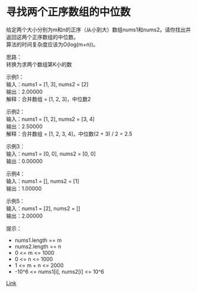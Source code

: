 <h1>寻找两个正序数组的中位数</h1>

给定两个大小分别为m和n的正序（从小到大）数组nums1和nums2。请你找出并返回这两个正序数组的中位数。</br>
算法的时间复杂度应该为O(log(m+n))。</br>

思路：</br>
转换为求两个数组第K小的数</br>

示例1：</br>
输入：nums1 = [1, 3], nums2 = [2]</br>
输出：2.00000</br>
解释：合并数组 = [1, 2, 3]，中位数2</br>

示例2：</br>
输入：nums1 = [1, 2], nums2 = [3, 4]</br>
输出：2.50000</br>
解释：合并数组 = [1, 2, 3, 4]，中位数(2 + 3) / 2 = 2.5</br>

示例3：</br>
输入：nums1 = [0, 0], nums2 = [0, 0]</br>
输出：0.00000</br>

示例4：</br>
输入：nums1 = [], nums2 = [1]</br>
输出：1.00000</br>

示例5：</br>
输入：nums1 = [2], nums2 = []</br>
输出：2.00000</br>

提示：
- nums1.length == m
- nums2.length == n
- 0 <= m <= 1000
- 0 <= n <= 1000
- 1 <= m + n <= 2000
- -10^6 <= nums1[i], nums2[i] <= 10^6

[Link](https://leetcode.cn/problems/median-of-two-sorted-arrays/)

